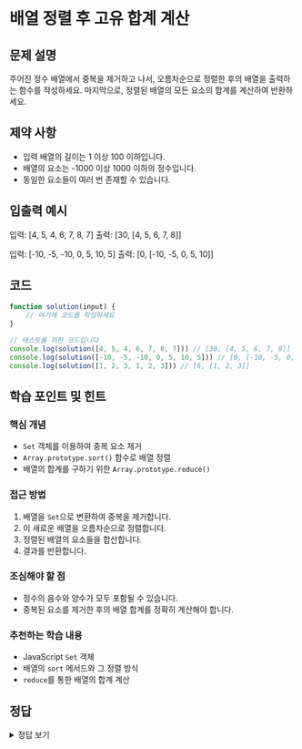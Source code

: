 # 배열 정렬 후 고유 합계 계산

## 문제 설명
주어진 정수 배열에서 중복을 제거하고 나서, 오름차순으로 정렬한 후의 배열을 출력하는 함수를 작성하세요. 마지막으로, 정렬된 배열의 모든 요소의 합계를 계산하여 반환하세요.

## 제약 사항
- 입력 배열의 길이는 1 이상 100 이하입니다.
- 배열의 요소는 -1000 이상 1000 이하의 정수입니다.
- 동일한 요소들이 여러 번 존재할 수 있습니다.

## 입출력 예시
입력: [4, 5, 4, 6, 7, 8, 7]
출력: [30, [4, 5, 6, 7, 8]]

입력: [-10, -5, -10, 0, 5, 10, 5]
출력: [0, [-10, -5, 0, 5, 10]]

## 코드
```javascript
function solution(input) {
    // 여기에 코드를 작성하세요
}

// 테스트를 위한 코드입니다
console.log(solution([4, 5, 4, 6, 7, 8, 7])) // [30, [4, 5, 6, 7, 8]]
console.log(solution([-10, -5, -10, 0, 5, 10, 5])) // [0, [-10, -5, 0, 5, 10]]
console.log(solution([1, 2, 3, 1, 2, 3])) // [6, [1, 2, 3]]
```

## 학습 포인트 및 힌트
### 핵심 개념
- `Set` 객체를 이용하여 중복 요소 제거
- `Array.prototype.sort()` 함수로 배열 정렬
- 배열의 합계를 구하기 위한 `Array.prototype.reduce()`

### 접근 방법
1. 배열을 `Set`으로 변환하여 중복을 제거합니다.
2. 이 새로운 배열을 오름차순으로 정렬합니다.
3. 정렬된 배열의 요소들을 합산합니다.
4. 결과를 반환합니다.

### 조심해야 할 점
- 정수의 음수와 양수가 모두 포함될 수 있습니다.
- 중복된 요소를 제거한 후의 배열 합계를 정확히 계산해야 합니다.

### 추천하는 학습 내용
- JavaScript `Set` 객체
- 배열의 `sort` 메서드와 그 정렬 방식
- `reduce`를 통한 배열의 합계 계산

## 정답
<details>
<summary>정답 보기</summary>

### 해설
이 문제는 주어진 배열에서 중복을 제거하고, 남은 숫자들을 정렬하여 그 합계를 구하는 것입니다. `Set`을 이용하여 중복을 제거한 후, 정렬을 위해 `sort` 메서드를 사용합니다. 마지막으로, 배열의 요소들을 `reduce` 메서드를 통해 합산합니다.

### 코드
```javascript
function solution(input) {
    const uniqueArray = [...new Set(input)];  // 중복 제거
    uniqueArray.sort((a, b) => a - b);  // 오름차순 정렬
    const sum = uniqueArray.reduce((acc, val) => acc + val, 0);  // 합계 계산
    return [sum, uniqueArray];
}
```

### 시간 복잡도
- 중복 제거는 O(n)입니다.
- 정렬은 O(n log n)입니다.
- 합계 계산은 O(n)입니다.
- 전체 시간 복잡도는 O(n log n)입니다.

### 공간 복잡도
- 공간 복잡도는 O(n)입니다. (중복 제거 및 정렬한 배열을 위한 추가 공간)

### 최적화 팁
- `Set`을 통해 중복 제거를 효율적으로 수행할 수 있습니다.
- 원래 배열을 더블 체크하지 않도록 조심하세요.
</details>